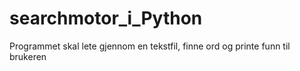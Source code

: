 # searchmotor_i_Python
Programmet skal lete gjennom en tekstfil, finne ord og printe funn til brukeren
